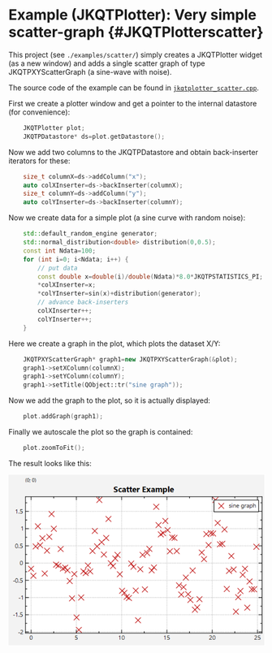 # Example (JKQTPlotter): Very simple scatter-graph                                                  {#JKQTPlotterscatter}



This project (see `./examples/scatter/`) simply creates a JKQTPlotter widget (as a new window) and adds a single scatter graph of type JKQTPXYScatterGraph (a sine-wave with noise). 



The source code of the example can be found in [`jkqtplotter_scatter.cpp`](https://github.com/jkriege2/JKQtPlotter/tree/master/examples/scatter/scatter.cpp).

First we create a plotter window and get a pointer to the internal datastore (for convenience):
```.cpp
    JKQTPlotter plot;
    JKQTPDatastore* ds=plot.getDatastore();
```
Now we add two columns to the JKQTPDatastore and obtain back-inserter iterators for these:
```.cpp
    size_t columnX=ds->addColumn("x");
    auto colXInserter=ds->backInserter(columnX);
    size_t columnY=ds->addColumn("y");
    auto colYInserter=ds->backInserter(columnY);
```
Now we create data for a simple plot (a sine curve with random noise):
```.cpp
    std::default_random_engine generator;
    std::normal_distribution<double> distribution(0,0.5);
    const int Ndata=100;
    for (int i=0; i<Ndata; i++) {
        // put data
        const double x=double(i)/double(Ndata)*8.0*JKQTPSTATISTICS_PI;
        *colXInserter=x;
        *colYInserter=sin(x)+distribution(generator);
        // advance back-inserters
        colXInserter++;
        colYInserter++;
    }

```
Here we create a graph in the plot, which plots the dataset X/Y:
```.cpp
    JKQTPXYScatterGraph* graph1=new JKQTPXYScatterGraph(&plot);
    graph1->setXColumn(columnX);
    graph1->setYColumn(columnY);
    graph1->setTitle(QObject::tr("sine graph"));
```
Now we add the graph to the plot, so it is actually displayed:
```.cpp
    plot.addGraph(graph1);
```
Finally we autoscale the plot so the graph is contained:
```.cpp
    plot.zoomToFit();
```
The result looks like this:

![jkqtplotter_scatter](https://raw.githubusercontent.com/jkriege2/JKQtPlotter/master/screenshots/scatter.png)



